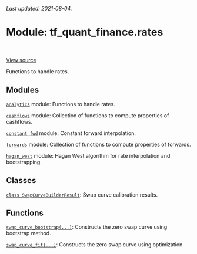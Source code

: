 <!--
This file is generated by a tool. Do not edit directly.
For open-source contributions the docs will be updated automatically.
-->

*Last updated: 2021-08-04.*

<div itemscope itemtype="http://developers.google.com/ReferenceObject">
<meta itemprop="name" content="tf_quant_finance.rates" />
<meta itemprop="path" content="Stable" />
</div>

# Module: tf_quant_finance.rates

<!-- Insert buttons and diff -->

<table class="tfo-notebook-buttons tfo-api" align="left">
</table>

<a target="_blank" href="https://github.com/google/tf-quant-finance/blob/master/tf_quant_finance/rates/__init__.py">View source</a>



Functions to handle rates.



## Modules

[`analytics`](../tf_quant_finance/rates/analytics.md) module: Functions to handle rates.

[`cashflows`](../tf_quant_finance/rates/cashflows.md) module: Collection of functions to compute properties of cashflows.

[`constant_fwd`](../tf_quant_finance/rates/constant_fwd.md) module: Constant forward interpolation.

[`forwards`](../tf_quant_finance/rates/forwards.md) module: Collection of functions to compute properties of forwards.

[`hagan_west`](../tf_quant_finance/rates/hagan_west.md) module: Hagan West algorithm for rate interpolation and bootstrapping.

## Classes

[`class SwapCurveBuilderResult`](../tf_quant_finance/rates/SwapCurveBuilderResult.md): Swap curve calibration results.

## Functions

[`swap_curve_bootstrap(...)`](../tf_quant_finance/rates/swap_curve_bootstrap.md): Constructs the zero swap curve using bootstrap method.

[`swap_curve_fit(...)`](../tf_quant_finance/rates/swap_curve_fit.md): Constructs the zero swap curve using optimization.

